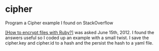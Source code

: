 # cipher
Program a Cipher example I found on StackOverflow

[[How to encrypt files with Ruby?]](https://stackoverflow.com/questions/11044324/how-to-encrypt-files-with-ruby) was asked June 15th, 2012.  I found the answers useful so I coded up an example with a small twist.  I save the cipher.key and cipher.id to a hash and the persist the hash to a yaml file.

